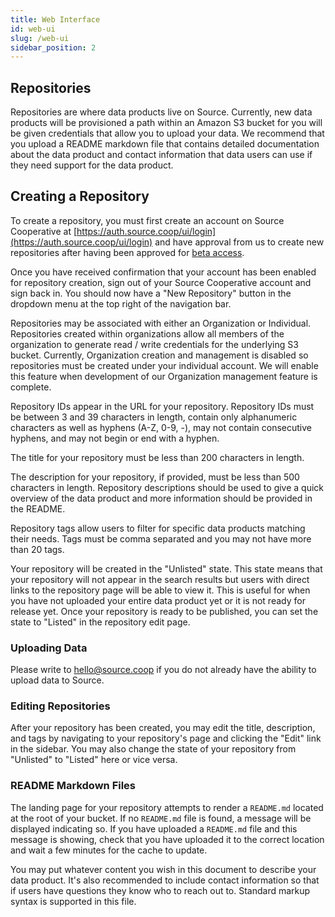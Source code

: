 ```yaml
---
title: Web Interface
id: web-ui
slug: /web-ui
sidebar_position: 2
---
```


## Repositories

Repositories are where data products live on Source. Currently, new data products will be provisioned a path within an Amazon S3 bucket for you will be given credentials that allow you to upload your data. We recommend that you upload a README markdown file that contains detailed documentation about the data product and contact information that data users can use if they need support for the data product.

## Creating a Repository

To create a repository, you must first create an account on Source Cooperative at [https://auth.source.coop/ui/login](https://auth.source.coop/ui/login) and have approval from us to create new repositories after having been approved for [beta access](https://forms.gle/4weS1hkRjZhQLoPE9).

Once you have received confirmation that your account has been enabled for repository creation, sign out of your Source Cooperative account and sign back in. You should now have a "New Repository" button in the dropdown menu at the top right of the navigation bar.

Repositories may be associated with either an Organization or Individual. Repositories created within organizations allow all members of the organization to generate read / write credentials for the underlying S3 bucket. Currently, Organization creation and management is disabled so repositories must be created under your individual account. We will enable this feature when development of our Organization management feature is complete.

Repository IDs appear in the URL for your repository. Repository IDs must be between 3 and 39 characters in length, contain only alphanumeric characters as well as hyphens (A-Z, 0-9, -), may not contain consecutive hyphens, and may not begin or end with a hyphen.

The title for your repository must be less than 200 characters in length.

The description for your repository, if provided, must be less than 500 characters in length. Repository descriptions should be used to give a quick overview of the data product and more information should be provided in the README.

Repository tags allow users to filter for specific data products matching their needs. Tags must be comma separated and you may not have more than 20 tags.

Your repository will be created in the "Unlisted" state. This state means that your repository will not appear in the search results but users with direct links to the repository page will be able to view it. This is useful for when you have not uploaded your entire data product yet or it is not ready for release yet. Once your repository is ready to be published, you can set the state to "Listed" in the repository edit page.

### Uploading Data

Please write to hello@source.coop if you do not already have the ability to upload data to Source.

### Editing Repositories

After your repository has been created, you may edit the title, description, and tags by navigating to your repository's page and clicking the "Edit" link in the sidebar. You may also change the state of your repository from "Unlisted" to "Listed" here or vice versa.

### README Markdown Files

The landing page for your repository attempts to render a `README.md` located at the root of your bucket. If no `README.md` file is found, a message will be displayed indicating so. If you have uploaded a `README.md` file and this message is showing, check that you have uploaded it to the correct location and wait a few minutes for the cache to update.

You may put whatever content you wish in this document to describe your data product. It's also recommended to include contact information so that if users have questions they know who to reach out to. Standard markup syntax is supported in this file.